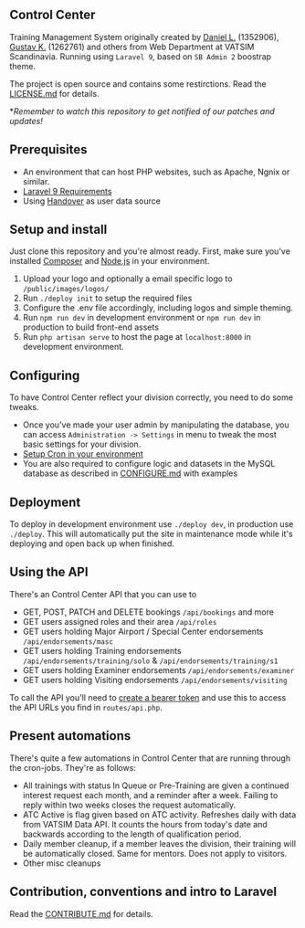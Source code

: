 ## Control Center
Training Management System originally created by [Daniel L.](https://github.com/blt950) (1352906), [Gustav K.](https://github.com/gustavkauman) (1262761) and others from Web Department at VATSIM Scandinavia. Running using `Laravel 9`, based on `SB Admin 2` boostrap theme.

The project is open source and contains some restirctions. Read the [LICENSE.md](LICENSE.md) for details.

**Remember to watch this repository to get notified of our patches and updates!*

## Prerequisites
- An environment that can host PHP websites, such as Apache, Ngnix or similar.
- [Laravel 9 Requirements](https://laravel.com/docs/9.x/deployment#server-requirements)
- Using [Handover](https://github.com/Vatsim-Scandinavia/handover) as user data source

## Setup and install
Just clone this repository and you're almost ready. First, make sure you've installed [Composer](https://getcomposer.org) and [Node.js](https://nodejs.org/en/) in your environment.

1. Upload your logo and optionally a email specific logo to `/public/images/logos/`
2. Run `./deploy init` to setup the required files
3. Configure the .env file accordingly, including logos and simple theming.
4. Run `npm run dev` in development environment or `npm run dev` in production to build front-end assets
5. Run `php artisan serve` to host the page at `localhost:8000` in development environment.

## Configuring
To have Control Center reflect your division correctly, you need to do some tweaks.
- Once you've made your user admin by manipulating the database, you can access `Administration -> Settings` in menu to tweak the most basic settings for your division.
- [Setup Cron in your environment](https://laravel.com/docs/9.x/scheduling#running-the-scheduler)
- You are also required to configure logic and datasets in the MySQL database as described in [CONFIGURE.md](CONFIGURE.md) with examples

## Deployment

To deploy in development environment use `./deploy dev`, in production use `./deploy`. This will automatically put the site in maintenance mode while it's deploying and open back up when finished.

## Using the API
There's an Control Center API that you can use to
- GET, POST, PATCH and DELETE bookings `/api/bookings` and more
- GET users assigned roles and their area `/api/roles`
- GET users holding Major Airport / Special Center endorsements `/api/endorsements/masc`
- GET users holding Training endorsements `/api/endorsements/training/solo` & `/api/endorsements/training/s1`
- GET users holding Examiner endorsements `/api/endorsements/examiner`
- GET users holding Visiting endorsements `/api/endorsements/visiting`

To call the API you'll need to [create a bearer token](https://laravel.com/docs/9.x/passport#retrieving-tokens) and use this to access the API URLs you find in `routes/api.php`.

## Present automations
There's quite a few automations in Control Center that are running through the cron-jobs. They're as follows:
- All trainings with status In Queue or Pre-Training are given a continued interest request each month, and a reminder after a week. Failing to reply within two weeks closes the request automatically.
- ATC Active is flag given based on ATC activity. Refreshes daily with data from VATSIM Data API. It counts the hours from today's date and backwards according to the length of qualification period.
- Daily member cleanup, if a member leaves the division, their training will be automatically closed. Same for mentors. Does not apply to visitors.
- Other misc cleanups

## Contribution, conventions and intro to Laravel
Read the [CONTRIBUTE.md](CONTRIBUTE.md) for details.